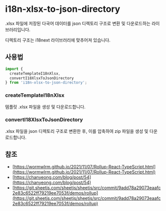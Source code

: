 # i18n-xlsx-to-json-directory

.xlsx 파일에 저장된 다국어 데이터를 json 디렉토리 구조로 변환 및 다운로드하는 라이브러리입니다.

디렉토리 구조는 i18next 라이브러리에 맞추어져 있습니다.

## 사용법

```javascript
import {
  createTemplateI18nXlsx,
  convertI18XlsxToJsonDirectory
} from 'i18n-xlsx-to-json-directory';
```

### createTemplateI18nXlsx

템플릿 .xlsx 파일을 생성 및 다운로드합니다.

### convertI18XlsxToJsonDirectory

.xlsx 파일을 json 디렉토리 구조로 변환한 후, 이를 압축하여 zip 파일을 생성 및 다운로드합니다.

## 참조

* [https://wormwlrm.github.io/2021/11/07/Rollup-React-TypeScript.html](https://wormwlrm.github.io/2021/11/07/Rollup-React-TypeScript.html)
* [https://chanyeong.com/blog/post/54](https://chanyeong.com/blog/post/54)
* [https://git.sheetjs.com/sheetjs/sheetjs/src/commit/9add78a29073eaafc2e83c6522ff79219ee7053f/demos/rollup](https://git.sheetjs.com/sheetjs/sheetjs/src/commit/9add78a29073eaafc2e83c6522ff79219ee7053f/demos/rollup)
